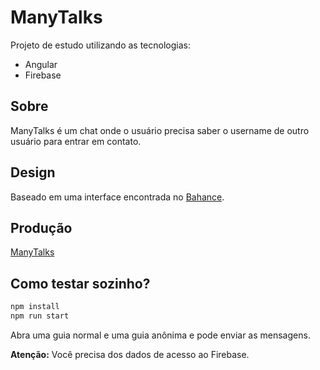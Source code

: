 # ManyTalks


Projeto de estudo utilizando as tecnologias:
- Angular
- Firebase

## Sobre
ManyTalks é um chat onde o usuário precisa saber o username de outro usuário para entrar em contato.


## Design
Baseado em uma interface encontrada no [Bahance](https://www.behance.net/gallery/93230543/UI-UX-Chat-App-Neumorphism).


## Produção
[ManyTalks](https://many-talks.vercel.app/)

## Como testar sozinho?
```cmd
npm install
npm run start
```
Abra uma guia normal e uma guia anônima e pode enviar as mensagens.

**Atenção:** Você precisa dos dados de acesso ao Firebase.